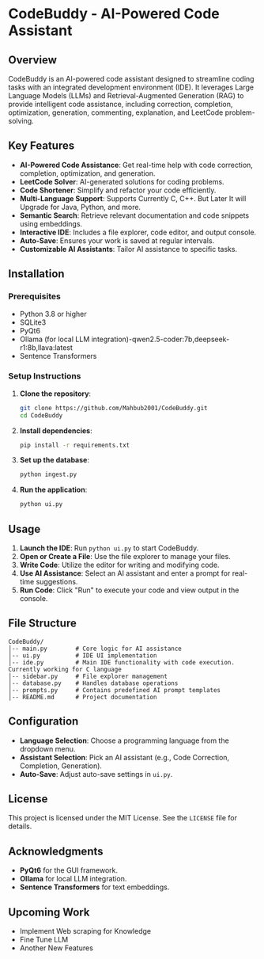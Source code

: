 # CodeBuddy - AI-Powered Code Assistant

## Overview
CodeBuddy is an AI-powered code assistant designed to streamline coding tasks with an integrated development environment (IDE). It leverages Large Language Models (LLMs) and Retrieval-Augmented Generation (RAG) to provide intelligent code assistance, including correction, completion, optimization, generation, commenting, explanation, and LeetCode problem-solving.

## Key Features
- **AI-Powered Code Assistance**: Get real-time help with code correction, completion, optimization, and generation.
- **LeetCode Solver**: AI-generated solutions for coding problems.
- **Code Shortener**: Simplify and refactor your code efficiently.
- **Multi-Language Support**: Supports Currently C, C++. But Later It will Upgrade for Java, Python, and more.
- **Semantic Search**: Retrieve relevant documentation and code snippets using embeddings.
- **Interactive IDE**: Includes a file explorer, code editor, and output console.
- **Auto-Save**: Ensures your work is saved at regular intervals.
- **Customizable AI Assistants**: Tailor AI assistance to specific tasks.

## Installation
### Prerequisites
- Python 3.8 or higher
- SQLite3
- PyQt6
- Ollama (for local LLM integration)-qwen2.5-coder:7b,deepseek-r1:8b,llava:latest 
- Sentence Transformers

### Setup Instructions
1. **Clone the repository**:
   ```bash
   git clone https://github.com/Mahbub2001/CodeBuddy.git
   cd CodeBuddy
   ```
2. **Install dependencies**:
   ```bash
   pip install -r requirements.txt
   ```
3. **Set up the database**:
   ```bash
   python ingest.py
   ```
4. **Run the application**:
   ```bash
   python ui.py
   ```

## Usage
1. **Launch the IDE**: Run `python ui.py` to start CodeBuddy.
2. **Open or Create a File**: Use the file explorer to manage your files.
3. **Write Code**: Utilize the editor for writing and modifying code.
4. **Use AI Assistance**: Select an AI assistant and enter a prompt for real-time suggestions.
5. **Run Code**: Click "Run" to execute your code and view output in the console.

## File Structure
```
CodeBuddy/
│-- main.py        # Core logic for AI assistance
│-- ui.py          # IDE UI implementation
│-- ide.py         # Main IDE functionality with code execution. Currently working for C language
│-- sidebar.py     # File explorer management
│-- database.py    # Handles database operations
│-- prompts.py     # Contains predefined AI prompt templates
│-- README.md      # Project documentation
```

## Configuration
- **Language Selection**: Choose a programming language from the dropdown menu.
- **Assistant Selection**: Pick an AI assistant (e.g., Code Correction, Completion, Generation).
- **Auto-Save**: Adjust auto-save settings in `ui.py`.


## License
This project is licensed under the MIT License. See the `LICENSE` file for details.

## Acknowledgments
- **PyQt6** for the GUI framework.
- **Ollama** for local LLM integration.
- **Sentence Transformers** for text embeddings.

## Upcoming Work
- Implement Web scraping for Knowledge 
- Fine Tune LLM
- Another New Features 

